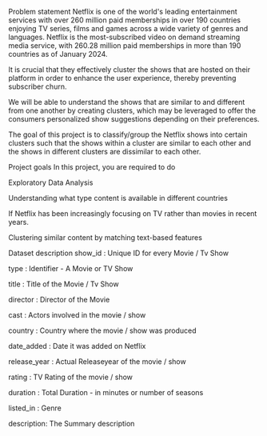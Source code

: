 Problem statement
Netflix is one of the world's leading entertainment services with over 260 million paid memberships in over 190 countries enjoying TV series, films and games across a wide variety of genres and languages. Netflix is the most-subscribed video on demand streaming media service, with 260.28 million paid memberships in more than 190 countries as of January 2024.

It is crucial that they effectively cluster the shows that are hosted on their platform in order to enhance the user experience, thereby preventing subscriber churn.

We will be able to understand the shows that are similar to and different from one another by creating clusters, which may be leveraged to offer the consumers personalized show suggestions depending on their preferences.

The goal of this project is to classify/group the Netflix shows into certain clusters such that the shows within a cluster are similar to each other and the shows in different clusters are dissimilar to each other.



Project goals
In this project, you are required to do

Exploratory Data Analysis

Understanding what type content is available in different countries

If Netflix has been increasingly focusing on TV rather than movies in recent years.

Clustering similar content by matching text-based features

Dataset description
show_id : Unique ID for every Movie / Tv Show

type : Identifier - A Movie or TV Show

title : Title of the Movie / Tv Show

director : Director of the Movie

cast : Actors involved in the movie / show

country : Country where the movie / show was produced

date_added : Date it was added on Netflix

release_year : Actual Releaseyear of the movie / show

rating : TV Rating of the movie / show

duration : Total Duration - in minutes or number of seasons

listed_in : Genre

description: The Summary description
